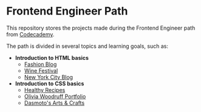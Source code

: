 # Frontend Engineer Path
This repository stores the projects made during the Frontend Engineer path 
from [Codecademy](https://www.codecademy.com/learn/paths/front-end-engineer-career-path).

The path is divided in several topics and learning goals, such as: 

- **Introduction to HTML basics**
  - [Fashion Blog](fashion-blog)
  - [Wine Festival](wine-festival)
  - [New York City Blog](new-york-city-blog)
- **Introduction to CSS basics**
  - [Healthy Recipes](healthy-recipes)
  - [Olivia Woodruff Portfolio](olivia-woodruff-portfolio)
  - [Dasmoto's Arts & Crafts](dasmoto-arts-crafts)

